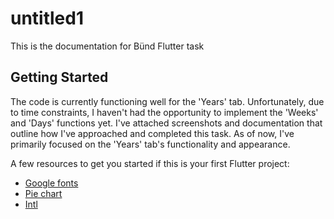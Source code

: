# untitled1

This is the documentation for Bünd Flutter task
## Getting Started

The code is currently functioning well for the 'Years' tab. Unfortunately, due to time constraints, I haven't had the opportunity to implement the 'Weeks' and 'Days' functions yet. I've attached screenshots and documentation that outline how I've approached and completed this task. As of now, I've primarily focused on the 'Years' tab's functionality and appearance.

A few resources to get you started if this is your first Flutter project:

- [Google fonts]([https://docs.flutter.dev/get-started/codelab](https://pub.dev/packages/google_fonts))
- [Pie chart](https://pub.dev/packages/pie_chart)
- [Intl]([https://docs.flutter.dev/cookbook](https://pub.dev/packages/intl))


